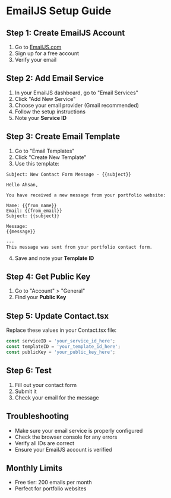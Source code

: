 # EmailJS Setup Guide

## Step 1: Create EmailJS Account
1. Go to [EmailJS.com](https://www.emailjs.com/)
2. Sign up for a free account
3. Verify your email

## Step 2: Add Email Service
1. In your EmailJS dashboard, go to "Email Services"
2. Click "Add New Service"
3. Choose your email provider (Gmail recommended)
4. Follow the setup instructions
5. Note your **Service ID**

## Step 3: Create Email Template
1. Go to "Email Templates"
2. Click "Create New Template"
3. Use this template:

```
Subject: New Contact Form Message - {{subject}}

Hello Ahsan,

You have received a new message from your portfolio website:

Name: {{from_name}}
Email: {{from_email}}
Subject: {{subject}}

Message:
{{message}}

---
This message was sent from your portfolio contact form.
```

4. Save and note your **Template ID**

## Step 4: Get Public Key
1. Go to "Account" > "General"
2. Find your **Public Key**

## Step 5: Update Contact.tsx
Replace these values in your Contact.tsx file:

```typescript
const serviceID = 'your_service_id_here';
const templateID = 'your_template_id_here';
const publicKey = 'your_public_key_here';
```

## Step 6: Test
1. Fill out your contact form
2. Submit it
3. Check your email for the message

## Troubleshooting
- Make sure your email service is properly configured
- Check the browser console for any errors
- Verify all IDs are correct
- Ensure your EmailJS account is verified

## Monthly Limits
- Free tier: 200 emails per month
- Perfect for portfolio websites
